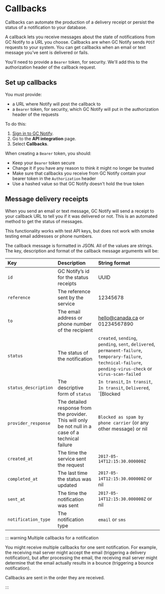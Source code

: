 # Callbacks

Callbacks can automate the production of a delivery receipt or persist the status of a notification to your database.

A callback lets you receive messages about the state of notifications from GC Notify to a URL you choose. Callbacks are when GC Notify sends `POST` requests to your system. You can get callbacks when an email or text message you’ve sent is delivered or fails.

You'll need to provide a `Bearer` token, for security. We'll add this to the authorization header of the callback request.

## Set up callbacks

You must provide:

- a URL where Notify will post the callback to
- a `Bearer` token, for security, which GC Notify will put in the authorization header of the requests

To do this:

1. [Sign in to GC Notify](https://notification.canada.ca/sign-in).
1. Go to the __API integration__ page.
1. Select __Callbacks__.

When creating a `Bearer` token, you should:

- Keep your `Bearer` token secure
- Change it if you have any reason to think it might no longer be trusted
- Make sure that callbacks you receive from GC Notify contain your bearer token in the `Authorization` header
- Use a hashed value so that GC Notify doesn't hold the true token

## Message delivery receipts

When you send an email or text message, GC Notify will send a receipt to your callback URL to tell you if it was delivered or not. This is an automated method to get the status of messages.

This functionality works with test API keys, but does not work with smoke testing email addresses or phone numbers.

The callback message is formatted in JSON. All of the values are strings. The key, description and format of the callback message arguments will be:

|Key | Description | String format|
|:---|:---|:---|
|`id` | GC Notify’s id for the status receipts | UUID|
|`reference` | The reference sent by the service | 12345678|
|`to` | The email address or phone number of the recipient | hello@canada.ca or 01234567890|
|`status` | The status of the notification | `created`, `sending`, `pending`, `sent`, `delivered`, `permanent-failure`, `temporary-failure`, `technical-failure`, `pending-virus-check` or `virus-scan-failed`|
|`status_description` | The descriptive form of `status` | `In transit`, `In transit`, `In transit`, `Delivered`, `[Blocked | No such number | No such address]`, `[Content or inbox issue | Carrier issue]`, `Tech issue`, `In transit`, `Attachment has virus`|
|`provider_response` | The detailed response from the provider. This will only be not null in a case of a technical failure | `Blocked as spam by phone carrier` (or any other message) or nil|
|`created_at` | The time the service sent the request | `2017-05-14T12:15:30.000000Z`|
|`completed_at` | The last time the status was updated | `2017-05-14T12:15:30.000000Z` or nil|
|`sent_at` | The time the notification was sent | `2017-05-14T12:15:30.000000Z` or nil|
|`notification_type` | The notification type | `email` or `sms`|


::: warning Multiple callbacks for a notification

You might receive multiple callbacks for one sent notification. For example, the receiving mail server might accept the email (triggering a delivery notification), but after processing the email, the receiving mail server might determine that the email actually results in a bounce (triggering a bounce notification).

Callbacks are sent in the order they are received.

:::
